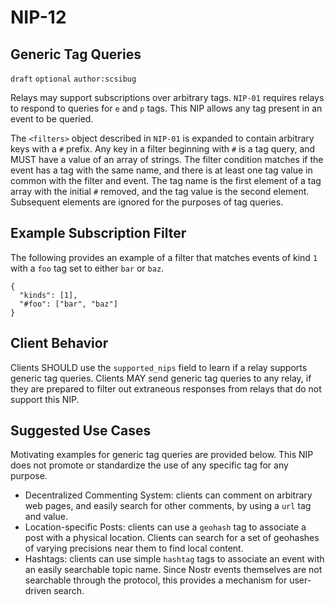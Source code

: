 NIP-12
======

Generic Tag Queries
-------------------

`draft` `optional` `author:scsibug`

Relays may support subscriptions over arbitrary tags.  `NIP-01` requires relays to respond to queries for `e` and `p` tags.  This NIP allows any tag present in an event to be queried.

The `<filters>` object described in `NIP-01` is expanded to contain arbitrary keys with a `#` prefix.  Any key in a filter beginning with `#` is a tag query, and MUST have a value of an array of strings.  The filter condition matches if the event has a tag with the same name, and there is at least one tag value in common with the filter and event.  The tag name is the first element of a tag array with the initial `#` removed, and the tag value is the second element.  Subsequent elements are ignored for the purposes of tag queries.


Example Subscription Filter
---------------------------

The following provides an example of a filter that matches events of kind `1` with a `foo` tag set to either `bar` or `baz`.

```
{
  "kinds": [1],
  "#foo": ["bar", "baz"]
}
```

Client Behavior
---------------

Clients SHOULD use the `supported_nips` field to learn if a relay supports generic tag queries.  Clients MAY send generic tag queries to any relay, if they are prepared to filter out extraneous responses from relays that do not support this NIP.

Suggested Use Cases
-------------------

Motivating examples for generic tag queries are provided below.  This NIP does not promote or standardize the use of any specific tag for any purpose.

* Decentralized Commenting System: clients can comment on arbitrary web pages, and easily search for other comments, by using a `url` tag and value.
* Location-specific Posts: clients can use a `geohash` tag to associate a post with a physical location.  Clients can search for a set of geohashes of varying precisions near them to find local content.
* Hashtags: clients can use simple `hashtag` tags to associate an event with an easily searchable topic name.  Since Nostr events themselves are not searchable through the protocol, this provides a mechanism for user-driven search.
